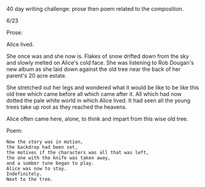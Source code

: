 40 day writing challenge: prose then poem related to the composition.

6/23

Prose:

Alice lived.

She once was and she now is.
Flakes of snow drifted down from the sky and slowly melted on Alice's cold face.
She was listening to Rob Dougan's new album as she laid down against the old tree near the back of her parent's 20 acre estate.

She stretched out her legs and wondered what it would be like to be like this old tree which came before all which came after it. All which had now dotted the pale white world in which Alice lived. It had seen all the young trees take up root as they reached the heavens.

Alice often came here, alone, to think and impart from this wise old tree.

Poem:

    Now the story was in motion,
    the backdrop had been set,
    the motives if the characters was all that was left,
    the one with the knife was taken away,
    and a somber tune began to play.
    Alice was now to stay.
    Indefinitely.
    Next to the tree.
